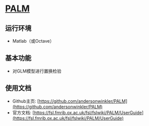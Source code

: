 # [PALM](https://fsl.fmrib.ox.ac.uk/fsl/fslwiki/PALM)

## 运行环境

* Matlab（或Octave）

## 基本功能

* 对GLM模型进行置换检验

## 使用文档

* Github主页: [https://github.com/andersonwinkler/PALM](https://github.com/andersonwinkler/PALM)
* 官方文档: [https://fsl.fmrib.ox.ac.uk/fsl/fslwiki/PALM/UserGuide](https://fsl.fmrib.ox.ac.uk/fsl/fslwiki/PALM/UserGuide)

